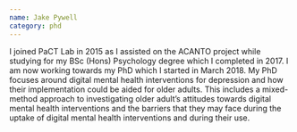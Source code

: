```yaml
---
name: Jake Pywell
category: phd
---
```

I joined PaCT Lab in 2015 as I assisted on the ACANTO project while studying for my BSc (Hons) Psychology degree which I completed in 2017. I am now working towards my PhD which I started in March 2018. My PhD focuses around digital mental health interventions for depression and how their implementation could be aided for older adults. This includes a mixed-method approach to investigating older adult’s attitudes towards digital mental health interventions and the barriers that they may face during the uptake of digital mental health interventions and during their use.
